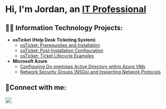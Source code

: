 <h1>Hi, I'm Jordan, an <a href="https://linkedin.com/in/jordan-jefferson-518788314">IT Professional</a></h1>

<h2>👨‍💻 Information Technology Projects:</h2>

- <b>osTicket (Help Desk Ticketing System)</b>
  - [osTicket: Prerequisites and Installation](https://github.com/JordanJefferson/osticket-prereqs)
  - [osTicket: Post-Installation Configuration](https://github.com/JordanJefferson/post-install-config)
  - [osTicket: Ticket Lifecycle Examples](https://github.com/JordanJefferson/ticket-lifecycle)
- <b>Microsoft Azure</b>
  - [Configuring On-premises Active Directory within Azure VMs](https://github.com/JordanJefferson/configure-ad)
  - [Network Security Groups (NSGs) and Inspecting Network Protocols](https://github.com/JordanJefferson/azure-network-protocols)

<h2>🤳Connect with me:</h2>

[<img align="left" alt="Jordan | LinkedIn" width="22px" src="https://cdn.jsdelivr.net/npm/simple-icons@v3/icons/linkedin.svg" />][linkedin]

[linkedin]: https://linkedin.com/in/jordan-jefferson-518788314
